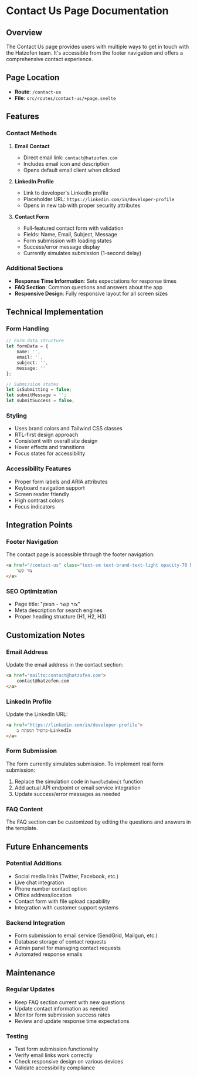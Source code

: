 # Contact Us Page Documentation

## Overview
The Contact Us page provides users with multiple ways to get in touch with the Hatzofen team. It's accessible from the footer navigation and offers a comprehensive contact experience.

## Page Location
- **Route**: `/contact-us`
- **File**: `src/routes/contact-us/+page.svelte`

## Features

### Contact Methods
1. **Email Contact**
   - Direct email link: `contact@hatzofen.com`
   - Includes email icon and description
   - Opens default email client when clicked

2. **LinkedIn Profile**
   - Link to developer's LinkedIn profile
   - Placeholder URL: `https://linkedin.com/in/developer-profile`
   - Opens in new tab with proper security attributes

3. **Contact Form**
   - Full-featured contact form with validation
   - Fields: Name, Email, Subject, Message
   - Form submission with loading states
   - Success/error message display
   - Currently simulates submission (1-second delay)

### Additional Sections
- **Response Time Information**: Sets expectations for response times
- **FAQ Section**: Common questions and answers about the app
- **Responsive Design**: Fully responsive layout for all screen sizes

## Technical Implementation

### Form Handling
```typescript
// Form data structure
let formData = {
    name: '',
    email: '',
    subject: '',
    message: ''
};

// Submission states
let isSubmitting = false;
let submitMessage = '';
let submitSuccess = false;
```

### Styling
- Uses brand colors and Tailwind CSS classes
- RTL-first design approach
- Consistent with overall site design
- Hover effects and transitions
- Focus states for accessibility

### Accessibility Features
- Proper form labels and ARIA attributes
- Keyboard navigation support
- Screen reader friendly
- High contrast colors
- Focus indicators

## Integration Points

### Footer Navigation
The contact page is accessible through the footer navigation:
```html
<a href="/contact-us" class="text-sm text-brand-text-light opacity-70 hover:opacity-100 hover:text-brand-accent transition mx-2">
    צור קשר
</a>
```

### SEO Optimization
- Page title: "צור קשר - הצופן"
- Meta description for search engines
- Proper heading structure (H1, H2, H3)

## Customization Notes

### Email Address
Update the email address in the contact section:
```html
<a href="mailto:contact@hatzofen.com">
    contact@hatzofen.com
</a>
```

### LinkedIn Profile
Update the LinkedIn URL:
```html
<a href="https://linkedin.com/in/developer-profile">
    פרופיל המפתח ב-LinkedIn
</a>
```

### Form Submission
The form currently simulates submission. To implement real form submission:

1. Replace the simulation code in `handleSubmit` function
2. Add actual API endpoint or email service integration
3. Update success/error messages as needed

### FAQ Content
The FAQ section can be customized by editing the questions and answers in the template.

## Future Enhancements

### Potential Additions
- Social media links (Twitter, Facebook, etc.)
- Live chat integration
- Phone number contact option
- Office address/location
- Contact form with file upload capability
- Integration with customer support systems

### Backend Integration
- Form submission to email service (SendGrid, Mailgun, etc.)
- Database storage of contact requests
- Admin panel for managing contact requests
- Automated response emails

## Maintenance

### Regular Updates
- Keep FAQ section current with new questions
- Update contact information as needed
- Monitor form submission success rates
- Review and update response time expectations

### Testing
- Test form submission functionality
- Verify email links work correctly
- Check responsive design on various devices
- Validate accessibility compliance 